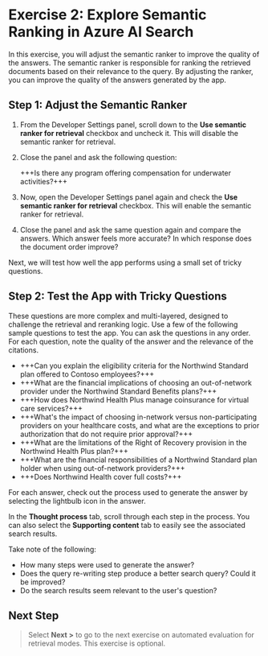 # Exercise 2: Explore Semantic Ranking in Azure AI Search

In this exercise, you will adjust the semantic ranker to improve the quality of the answers. The semantic ranker is responsible for ranking the retrieved documents based on their relevance to the query. By adjusting the ranker, you can improve the quality of the answers generated by the app.

## Step 1: Adjust the Semantic Ranker

1. From the Developer Settings panel, scroll down to the **Use semantic ranker for retrieval** checkbox and uncheck it. This will disable the semantic ranker for retrieval.

1. Close the panel and ask the following question:

    +++Is there any program offering compensation for underwater activities?+++

1. Now, open the Developer Settings panel again and check the **Use semantic ranker for retrieval** checkbox. This will enable the semantic ranker for retrieval.

1. Close the panel and ask the same question again and compare the answers. Which answer feels more accurate? In which response does the document order improve?

Next, we will test how well the app performs using a small set of tricky questions.

## Step 2: Test the App with Tricky Questions

These questions are more complex and multi-layered, designed to challenge the retrieval and reranking logic. Use a few of the following sample questions to test the app. You can ask the questions in any order. For each question, note the quality of the answer and the relevance of the citations.

- +++Can you explain the eligibility criteria for the Northwind Standard plan offered to Contoso employees?+++
- +++What are the financial implications of choosing an out-of-network provider under the Northwind Standard Benefits plans?+++
- +++How does Northwind Health Plus manage coinsurance for virtual care services?+++
- +++What's the impact of choosing in-network versus non-participating providers on your healthcare costs, and what are the exceptions to prior authorization that do not require prior approval?+++
- +++What are the limitations of the Right of Recovery provision in the Northwind Health Plus plan?+++
- +++What are the financial responsibilities of a Northwind Standard plan holder when using out-of-network providers?+++
- +++Does Northwind Health cover full costs?+++

For each answer, check out the process used to generate the answer by selecting the lightbulb icon in the answer.

In the **Thought process** tab, scroll through each step in the process. You can also select the **Supporting content** tab to easily see the associated search results.

Take note of the following:

- How many steps were used to generate the answer?
- Does the query re-writing step produce a better search query? Could it be improved?
- Do the search results seem relevant to the user's question?

## Next Step

> Select **Next >** to go to the next exercise on automated evaluation for retrieval modes. This exercise is optional.
